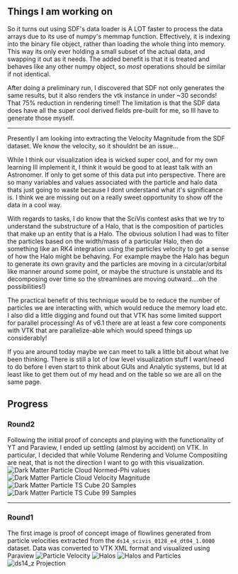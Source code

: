## Things I am working on
So it turns out using SDF's data loader is A LOT faster to process the data arrays due to its use of numpy's memmap function. Effectively, it is indexing into the binary file object, rather than loading the whole thing into memory. This way its only ever holding a small subset of the actual data, and swapping it out as it needs. The added benefit is that it is treated and behaves like any other numpy object, so *most* operations should be similar if not identical.

After doing a preliminary run, I discovered that SDF not only generates the same results, but it also renders the vtk instance in under ~30 seconds! That 75% reduction in rendering time!! The limitation is that the SDF data does have all the super cool derived fields pre-built for me, so Ill have to generate those myself.

---
Presently I am looking into extracting the Velocity Magnitude from the SDF dataset. We know the velocity, so it shouldnt be an issue...

While I think our visualization idea is wicked super cool, and for my own learning Ill implement it, I think it would be good to at least talk with an Astronomer. If only to get some of this data put into perspective. There are so many variables and values associated with the particle and halo data thats just going to waste because I dont understand what it's significance is. I think we are missing out on a really sweet opportunity to show off the data in a cool way.


With regards to tasks, I do know that the SciVis contest asks that we try to understand the substructure of a Halo, that is the composition of particles that make up an entity that is a Halo. The obvious solution I had was to filter the particles based on the width/mass of a particular Halo, then do something like an RK4 integration using the particles velocity to get a sense of how the Halo might be behaving. For example maybe the Halo has begun to generate its own gravity and the particles are moving in a circular/orbital like manner around some point, or maybe the structure is unstable and its decomposing over time so the streamlines are moving outward....oh the possibilities!)

The practical benefit of this technique would be to reduce the number of particles we are interacting with, which would reduce the memory load etc. I also did a little digging and found out that VTK has some limited support for parallel processing! As of v6.1 there are at least a few core components with VTK that are parallelize-able which would speed things up considerably!

If you are around today maybe we can meet to talk a little bit about what Ive been thinking. There is still a lot of low level visualization stuff I want/need to do before I even start to think about GUIs and Analytic systems, but Id at least like to get them out of my head and on the table so we are all on the same page.


## Progress
### Round2
Following the initial proof of concepts and playing with the functionality of YT and Paraview, I ended up settling (almost by accident) on VTK. In particular, I decided that while Volume Rendering and Volume Compositiing are neat, that is not the direction I want to go with this visualization.
![Dark Matter Particle Cloud Normed-Phi values](images/progress/round2/DarkSkyParticlePhi-Normed2.png)
![Dark Matter Particle Cloud Velocity Magnitude](images/progress/round2/DarkSkyParticleMagnitudeCube.png)
![Dark Matter Particle TS Cube 20 Samples](images/DarkSkyTimeBox6.png)
![Dark Matter Particle TS Cube 99 Samples](images/DarkSkyTimeBox9.png)

---
### Round1
The first image is proof of concept image of flowlines generated from particle velocities extracted from the `ds14_scivis_0128_e4_dt04_1.0000` dataset. Data was converted to VTK XML format and visualized using Paraview
![Particle Velocity](images/progress/round1/ds14_scivis_0128_particle_velocity.png)
![Halos](images/progress/round1/halos.png)
![Halos and Particles](images/progress/round1/halos_and_particles.png)
![ds14_z Projection](images/progress/round1/ds14_scivis_0128_e4_dt04_1.0000_Projection_z_all_cic.png)

